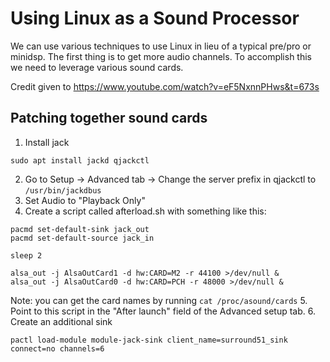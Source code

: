 # Using Linux as a Sound Processor

We can use various techniques to use Linux in lieu of a typical pre/pro or minidsp. The first thing is to get more audio channels. To accomplish this we need to leverage various sound cards.

Credit given to https://www.youtube.com/watch?v=eF5NxnnPHws&t=673s

## Patching together sound cards

1. Install jack
```
sudo apt install jackd qjackctl
```
2. Go to Setup -> Advanced tab -> Change the server prefix in qjackctl to `/usr/bin/jackdbus`
3. Set Audio to "Playback Only"
4. Create a script called afterload.sh with something like this:
```
pacmd set-default-sink jack_out
pacmd set-default-source jack_in

sleep 2

alsa_out -j AlsaOutCard1 -d hw:CARD=M2 -r 44100 >/dev/null &
alsa_out -j AlsaOutCard0 -d hw:CARD=PCH -r 48000 >/dev/null &
```
Note: you can get the card names by running `cat /proc/asound/cards`
5. Point to this script in the "After launch" field of the Advanced setup tab.
6. Create an additional sink
```
pactl load-module module-jack-sink client_name=surround51_sink connect=no channels=6
```
